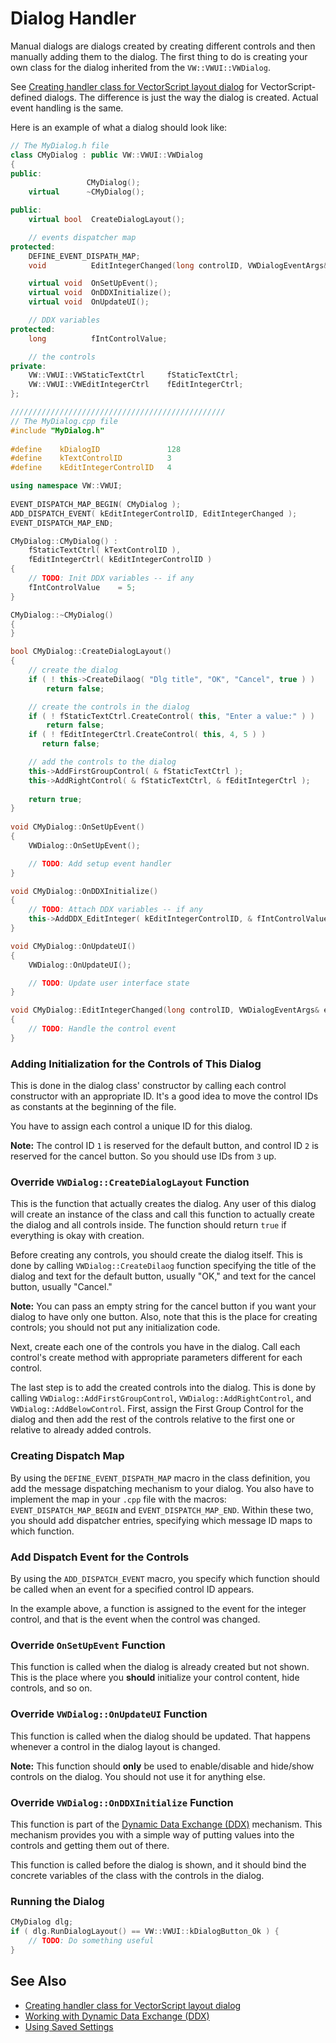 # Dialog Handler

Manual dialogs are dialogs created by creating different controls and then manually adding them to the dialog. The first thing to do is creating your own class for the dialog inherited from the `VW::VWUI::VWDialog`.

See [Creating handler class for VectorScript layout dialog](Dialog%20handler%20class%20for%20VectorScript%20layout%20dialog.md) for VectorScript-defined dialogs. The difference is just the way the dialog is created. Actual event handling is the same.

Here is an example of what a dialog should look like:

```cpp
// The MyDialog.h file
class CMyDialog : public VW::VWUI::VWDialog
{
public:
                 CMyDialog();
    virtual      ~CMyDialog();

public:
    virtual bool  CreateDialogLayout();

    // events dispatcher map
protected:
    DEFINE_EVENT_DISPATH_MAP;
    void          EditIntegerChanged(long controlID, VWDialogEventArgs& eventArgs);

    virtual void  OnSetUpEvent();
    virtual void  OnDDXInitialize();
    virtual void  OnUpdateUI();

    // DDX variables
protected:
    long          fIntControlValue;

    // the controls
private:
    VW::VWUI::VWStaticTextCtrl     fStaticTextCtrl;
    VW::VWUI::VWEditIntegerCtrl    fEditIntegerCtrl;
};
```

```cpp
////////////////////////////////////////////////
// The MyDialog.cpp file
#include "MyDialog.h"
 
#define    kDialogID               128
#define    kTextControlID          3
#define    kEditIntegerControlID   4

using namespace VW::VWUI;
 
EVENT_DISPATCH_MAP_BEGIN( CMyDialog );
ADD_DISPATCH_EVENT( kEditIntegerControlID, EditIntegerChanged );
EVENT_DISPATCH_MAP_END;

CMyDialog::CMyDialog() :
    fStaticTextCtrl( kTextControlID ),
    fEditIntegerCtrl( kEditIntegerControlID )
{
    // TODO: Init DDX variables -- if any
    fIntControlValue    = 5;
}

CMyDialog::~CMyDialog()
{
}

bool CMyDialog::CreateDialogLayout()
{
    // create the dialog
    if ( ! this->CreateDilaog( "Dlg title", "OK", "Cancel", true ) )
        return false;

    // create the controls in the dialog
    if ( ! fStaticTextCtrl.CreateControl( this, "Enter a value:" ) )
        return false;
    if ( ! fEditIntegerCtrl.CreateControl( this, 4, 5 ) )
       return false;

    // add the controls to the dialog
    this->AddFirstGroupControl( & fStaticTextCtrl );
    this->AddRightControl( & fStaticTextCtrl, & fEditIntegerCtrl );
   
    return true;
}
 
void CMyDialog::OnSetUpEvent()
{
    VWDialog::OnSetUpEvent();

    // TODO: Add setup event handler
}

void CMyDialog::OnDDXInitialize()
{
    // TODO: Attach DDX variables -- if any
    this->AddDDX_EditInteger( kEditIntegerControlID, & fIntControlValue );
}

void CMyDialog::OnUpdateUI()
{
    VWDialog::OnUpdateUI();

    // TODO: Update user interface state
}

void CMyDialog::EditIntegerChanged(long controlID, VWDialogEventArgs& eventArgs)
{
    // TODO: Handle the control event
}
```

### Adding Initialization for the Controls of This Dialog

This is done in the dialog class' constructor by calling each control constructor with an appropriate ID. It's a good idea to move the control IDs as constants at the beginning of the file. 

You have to assign each control a unique ID for this dialog. 

**Note:** The control ID `1` is reserved for the default button, and control ID `2` is reserved for the cancel button. So you should use IDs from `3` up.

### Override `VWDialog::CreateDialogLayout` Function

This is the function that actually creates the dialog. Any user of this dialog will create an instance of the class and call this function to actually create the dialog and all controls inside. The function should return `true` if everything is okay with creation.

Before creating any controls, you should create the dialog itself. This is done by calling `VWDialog::CreateDilaog` function specifying the title of the dialog and text for the default button, usually "OK," and text for the cancel button, usually "Cancel."

**Note:** You can pass an empty string for the cancel button if you want your dialog to have only one button. Also, note that this is the place for creating controls; you should not put any initialization code.

Next, create each one of the controls you have in the dialog. Call each control's create method with appropriate parameters different for each control.

The last step is to add the created controls into the dialog. This is done by calling `VWDialog::AddFirstGroupControl`, `VWDialog::AddRightControl`, and `VWDialog::AddBelowControl`. First, assign the First Group Control for the dialog and then add the rest of the controls relative to the first one or relative to already added controls.

### Creating Dispatch Map

By using the `DEFINE_EVENT_DISPATH_MAP` macro in the class definition, you add the message dispatching mechanism to your dialog. You also have to implement the map in your `.cpp` file with the macros: `EVENT_DISPATCH_MAP_BEGIN` and `EVENT_DISPATCH_MAP_END`. Within these two, you should add dispatcher entries, specifying which message ID maps to which function.

### Add Dispatch Event for the Controls

By using the `ADD_DISPATCH_EVENT` macro, you specify which function should be called when an event for a specified control ID appears. 

In the example above, a function is assigned to the event for the integer control, and that is the event when the control was changed.

### Override `OnSetUpEvent` Function

This function is called when the dialog is already created but not shown. This is the place where you **should** initialize your control content, hide controls, and so on.

### Override `VWDialog::OnUpdateUI` Function

This function is called when the dialog should be updated. That happens whenever a control in the dialog layout is changed.

**Note:** This function should **only** be used to enable/disable and hide/show controls on the dialog. You should not use it for anything else.

### Override `VWDialog::OnDDXInitialize` Function

This function is part of the [Dynamic Data Exchange (DDX)](Dialog%20Dynamic%20Data%20Exchange%20(DDX).md) mechanism. This mechanism provides you with a simple way of putting values into the controls and getting them out of there.

This function is called before the dialog is shown, and it should bind the concrete variables of the class with the controls in the dialog.

### Running the Dialog

```cpp
CMyDialog dlg;
if ( dlg.RunDialogLayout() == VW::VWUI::kDialogButton_Ok ) {
    // TODO: Do something useful
}
```

## See Also

- [Creating handler class for VectorScript layout dialog](Dialog%20handler%20class%20for%20VectorScript%20layout%20dialog.md)
- [Working with Dynamic Data Exchange (DDX)](Dialog%20Dynamic%20Data%20Exchange%20(DDX).md)
- [Using Saved Settings](Dialog%20Using%20Saved%20Settings.md)

